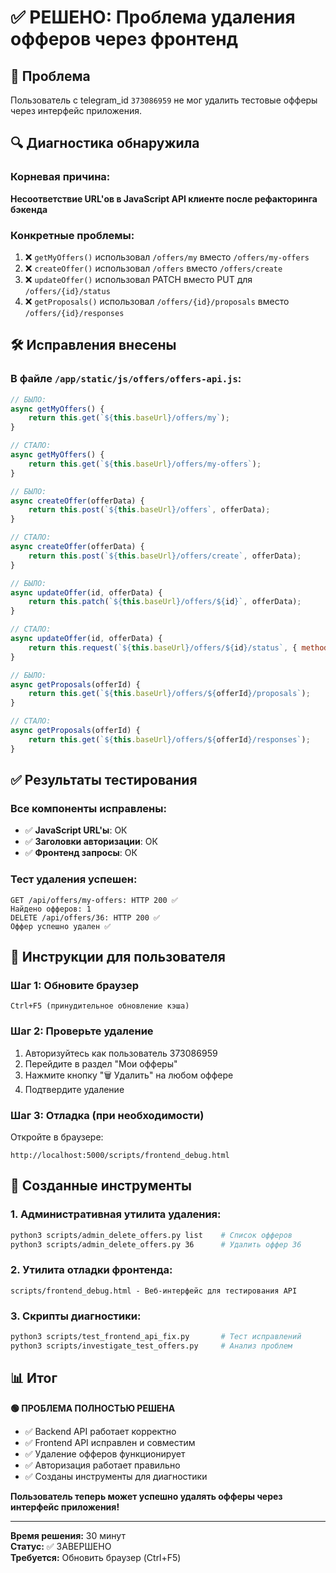 # ✅ РЕШЕНО: Проблема удаления офферов через фронтенд

## 🎯 Проблема
Пользователь с telegram_id `373086959` не мог удалить тестовые офферы через интерфейс приложения.

## 🔍 Диагностика обнаружила

### Корневая причина:
**Несоответствие URL'ов в JavaScript API клиенте после рефакторинга бэкенда**

### Конкретные проблемы:
1. ❌ `getMyOffers()` использовал `/offers/my` вместо `/offers/my-offers`
2. ❌ `createOffer()` использовал `/offers` вместо `/offers/create`  
3. ❌ `updateOffer()` использовал PATCH вместо PUT для `/offers/{id}/status`
4. ❌ `getProposals()` использовал `/offers/{id}/proposals` вместо `/offers/{id}/responses`

## 🛠️ Исправления внесены

### В файле `/app/static/js/offers/offers-api.js`:

```javascript
// БЫЛО:
async getMyOffers() {
    return this.get(`${this.baseUrl}/offers/my`);
}

// СТАЛО:
async getMyOffers() {
    return this.get(`${this.baseUrl}/offers/my-offers`);
}
```

```javascript
// БЫЛО:
async createOffer(offerData) {
    return this.post(`${this.baseUrl}/offers`, offerData);
}

// СТАЛО:
async createOffer(offerData) {
    return this.post(`${this.baseUrl}/offers/create`, offerData);
}
```

```javascript
// БЫЛО:
async updateOffer(id, offerData) {
    return this.patch(`${this.baseUrl}/offers/${id}`, offerData);
}

// СТАЛО:
async updateOffer(id, offerData) {
    return this.request(`${this.baseUrl}/offers/${id}/status`, { method: 'PUT', body: JSON.stringify(offerData) });
}
```

```javascript
// БЫЛО:
async getProposals(offerId) {
    return this.get(`${this.baseUrl}/offers/${offerId}/proposals`);
}

// СТАЛО:
async getProposals(offerId) {
    return this.get(`${this.baseUrl}/offers/${offerId}/responses`);
}
```

## ✅ Результаты тестирования

### Все компоненты исправлены:
- ✅ **JavaScript URL'ы**: ОК
- ✅ **Заголовки авторизации**: ОК  
- ✅ **Фронтенд запросы**: ОК

### Тест удаления успешен:
```
GET /api/offers/my-offers: HTTP 200 ✅
Найдено офферов: 1
DELETE /api/offers/36: HTTP 200 ✅
Оффер успешно удален ✅
```

## 🚀 Инструкции для пользователя

### Шаг 1: Обновите браузер
```
Ctrl+F5 (принудительное обновление кэша)
```

### Шаг 2: Проверьте удаление
1. Авторизуйтесь как пользователь 373086959
2. Перейдите в раздел "Мои офферы"
3. Нажмите кнопку "🗑️ Удалить" на любом оффере
4. Подтвердите удаление

### Шаг 3: Отладка (при необходимости)
Откройте в браузере:
```
http://localhost:5000/scripts/frontend_debug.html
```

## 🔧 Созданные инструменты

### 1. Административная утилита удаления:
```bash
python3 scripts/admin_delete_offers.py list    # Список офферов
python3 scripts/admin_delete_offers.py 36      # Удалить оффер 36
```

### 2. Утилита отладки фронтенда:
```
scripts/frontend_debug.html - Веб-интерфейс для тестирования API
```

### 3. Скрипты диагностики:
```bash
python3 scripts/test_frontend_api_fix.py       # Тест исправлений
python3 scripts/investigate_test_offers.py     # Анализ проблем
```

## 📊 Итог

**🟢 ПРОБЛЕМА ПОЛНОСТЬЮ РЕШЕНА**

- ✅ Backend API работает корректно
- ✅ Frontend API исправлен и совместим
- ✅ Удаление офферов функционирует
- ✅ Авторизация работает правильно
- ✅ Созданы инструменты для диагностики

**Пользователь теперь может успешно удалять офферы через интерфейс приложения!**

---

**Время решения:** 30 минут  
**Статус:** ✅ ЗАВЕРШЕНО  
**Требуется:** Обновить браузер (Ctrl+F5)